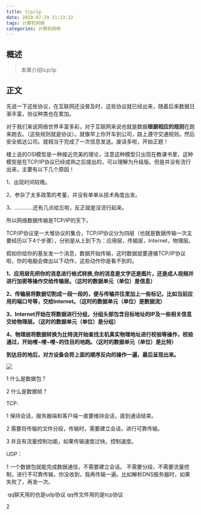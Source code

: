 ```yaml
---
title: tcp/ip
date: 2020-07-29 21:23:22
tags: 计算机网络
categories: 计算机网络
---
```


## 概述

> 本章介绍tcp/ip

<!--more-->

## 正文

先说一下这些协议，在互联网还没普及时，这些协议就已经出来，随着后来数据日渐丰富，协议种类也在累加。

对于我们来说网络世界丰富多彩，对于互联网来说也就是数据**根据相应的规则**在跑来跑去。（这些规则就是协议）。就像早上你开车到公司，路上遵守交通规则。然后安全抵达公司。就相当于完成了一次信息发送。废话多啦，开始正题！

楼上说的OSI模型是一种接近完美的理论，注意这种模型只出现在教课书里，这种模型是在TCP/IP协议已经成熟之后提出的，可以理解为升级版。但是并没有流行出来，主要有以下几个原因！

1、出现时间较晚。

2、参杂了太多政策的考量，并没有单单从技术角度出发。

3、…………还有几点给忘啦，反正就是没流行起来。



所以网络数据传输是TCP/IP的天下。

TCP/IP协议是一大堆协议的集合，TCP/IP协议分为四层（也就是数据传输一次主要经历以下4个步骤），分别是从上到下为：应用层，传输层，Internet，物理层。

假如你给你的基友发一个消息，数据开始传输，这时数据就要遵循TCP/IP协议啦，你的电脑会做出以下动作，这些动作你是看不到的。

**1、应用层先把你的消息进行格式转换,你的消息是文字还是图片，还是成人视频并进行加密等操作交给传输层。（这时的数据单元（单位）是信息）**

**2、传输层将数据切割成一段一段的，便与传输并往里加上一些标记，比如当前应用的端口号等，交给Internet。（这时的数据单元（单位）是数据流）**

**3、Internet开始在将数据进行分组，分组头部包含目标地址的IP及一些相关信息交给物理层。（这时的数据单元（单位）是分组）**

**4、物理层将数据转换为比特流开始查找主机真实物理地址进行校验等操作，校验通过，开始嗖~嗖~嗖~的住目的地跑。（这时的数据单元（单位）是比特）**

**到达目的地后，对方设备会将上面的顺序反向的操作一遍，最后呈现出来。**

![](https://photos.alitaalice.cn/image/20200729213124.png)



1 什么是数据包？

2 什么是数据帧？



TCP:

1 保持会话，服务器端和客户端一直要维持会话，直到通话结束。

2 需要将传输的文件分段，传输时，需要建立会话，进行可靠传输。

3 并且有流量控制功能，如果传输速度过快。控制速度。



UDP：

1 一个数据包就能完成数据通信，不需要建立会话。 不需要分段，不需要流量控制，进行不可靠传输，你没收到，我再传输一遍。比如解析DNS服务器时，如果失败了，再发一次。

​     qq聊天用的也是udp协议  qq传文件用的是tcp协议

2 